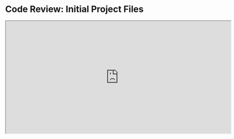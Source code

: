 # Code Review: Initial Project Files
<div align="center">
<HTML>
   <CENTER><iframe width="720" height="360"
  src="https://www.youtube.com/embed/ePZdA_UjNsE&loop=1">
  </iframe> </CENTER>
</HTML>

</div>
